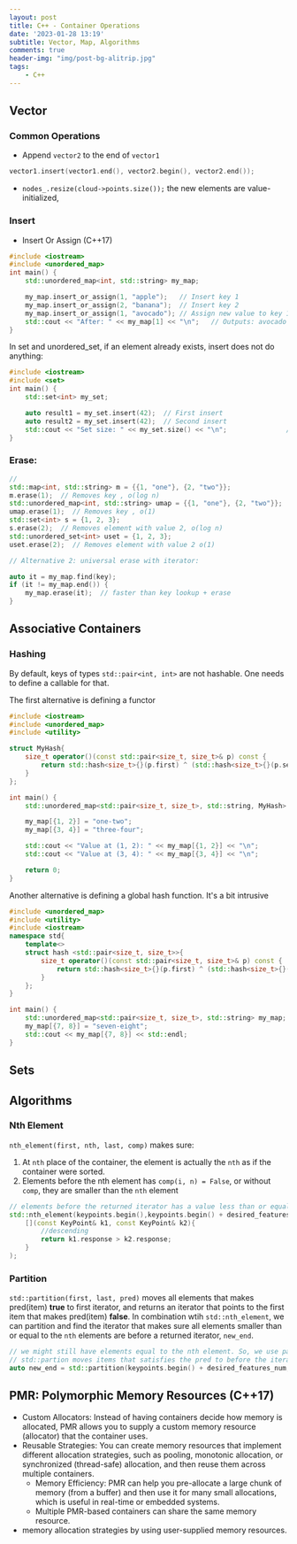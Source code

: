 ```yaml
---
layout: post
title: C++ - Container Operations
date: '2023-01-28 13:19'
subtitle: Vector, Map, Algorithms
comments: true
header-img: "img/post-bg-alitrip.jpg"
tags:
    - C++
---
```


## Vector

### Common Operations

- Append `vector2` to the end of `vector1`

```cpp
vector1.insert(vector1.end(), vector2.begin(), vector2.end());
```

- `nodes_.resize(cloud->points.size());` the new elements are value-initialized,


### Insert 

- Insert Or Assign (C++17)

```cpp
#include <iostream>
#include <unordered_map>
int main() {
    std::unordered_map<int, std::string> my_map;

    my_map.insert_or_assign(1, "apple");   // Insert key 1
    my_map.insert_or_assign(2, "banana");  // Insert key 2
    my_map.insert_or_assign(1, "avocado"); // Assign new value to key 1
    std::cout << "After: " << my_map[1] << "\n";   // Outputs: avocado
}
```

In set and unordered_set, if an element already exists, insert does not do anything:

```cpp
#include <iostream>
#include <set>
int main() {
    std::set<int> my_set;

    auto result1 = my_set.insert(42);  // First insert
    auto result2 = my_set.insert(42);  // Second insert
    std::cout << "Set size: " << my_set.size() << "\n";               // 1
}
```

### Erase:

```cpp
// 
std::map<int, std::string> m = {{1, "one"}, {2, "two"}};
m.erase(1);  // Removes key , o(log n)
std::unordered_map<int, std::string> umap = {{1, "one"}, {2, "two"}};
umap.erase(1);  // Removes key , o(1)
std::set<int> s = {1, 2, 3};
s.erase(2);  // Removes element with value 2, o(log n)
std::unordered_set<int> uset = {1, 2, 3};
uset.erase(2);  // Removes element with value 2 o(1)

// Alternative 2: universal erase with iterator:

auto it = my_map.find(key);
if (it != my_map.end()) {
    my_map.erase(it);  // faster than key lookup + erase
}
```

## Associative Containers

### Hashing

By default, keys of types `std::pair<int, int>` are not hashable. One needs to define a callable for that.

The first alternative is defining a functor

```cpp
#include <iostream>
#include <unordered_map>
#include <utility> 

struct MyHash{
    size_t operator()(const std::pair<size_t, size_t>& p) const {
        return std::hash<size_t>{}(p.first) ^ (std::hash<size_t>{}(p.second) << 1);
    }
};

int main() {
    std::unordered_map<std::pair<size_t, size_t>, std::string, MyHash> my_map;

    my_map[{1, 2}] = "one-two";
    my_map[{3, 4}] = "three-four";

    std::cout << "Value at (1, 2): " << my_map[{1, 2}] << "\n";
    std::cout << "Value at (3, 4): " << my_map[{3, 4}] << "\n";

    return 0;
}
```

Another alternative is defining a global hash function. It's a bit intrusive

```cpp
#include <unordered_map>
#include <utility>
#include <iostream>
namespace std{
    template<>
    struct hash <std::pair<size_t, size_t>>{
        size_t operator()(const std::pair<size_t, size_t>& p) const {
            return std::hash<size_t>{}(p.first) ^ (std::hash<size_t>{}(p.second) << 1);
        }
    };
}

int main() {
    std::unordered_map<std::pair<size_t, size_t>, std::string> my_map;
    my_map[{7, 8}] = "seven-eight";
    std::cout << my_map[{7, 8}] << std::endl;
}
```


## Sets

## Algorithms

### Nth Element

`nth_element(first, nth, last, comp)` makes sure:

1. At `nth` place of the container, the element is actually the `nth` as if the container were sorted.
2. Elements before the nth element has `comp(i, n) = False`, or without `comp`, they are smaller than the `nth` element

```cpp
// elements before the returned iterator has a value less than or equal to the value
std::nth_element(keypoints.begin(),keypoints.begin() + desired_features_num - 1, keypoints.end(),
    [](const KeyPoint& k1, const KeyPoint& k2){
        //descending 
        return k1.response > k2.response;
    }
);
```

### Partition

`std::partition(first, last, pred)` moves all elements that makes pred(item) **true** to  first iterator, and returns an iterator that points to the first item that makes pred(item) **false**. In combination wtih `std::nth_element`, we can partition and find the iterator that makes sure all elements smaller than or equal to the `nth` elements are before a returned iterator, `new_end`.

```cpp
// we might still have elements equal to the nth element. So, we use partition to find them
// std::partion moves items that satisfies the pred to before the iterator
auto new_end = std::partition(keypoints.begin() + desired_features_num, keypoints.end(), [&keypoints](const KeyPoint& k){k.response == (keypoints.begin() + desired_features_num - 1)->response});
```

## PMR: Polymorphic Memory Resources (C++17)

- Custom Allocators: Instead of having containers decide how memory is allocated, PMR allows you to supply a custom memory resource (allocator) that the container uses.
- Reusable Strategies: You can create memory resources that implement different allocation strategies, such as pooling, monotonic allocation, or synchronized (thread-safe) allocation, and then reuse them across multiple containers.
    - Memory Efficiency: PMR can help you pre-allocate a large chunk of memory (from a buffer) and then use it for many small allocations, which is useful in real-time or embedded systems.
    - Multiple PMR-based containers can share the same memory resource. 
- memory allocation strategies by using user-supplied memory resources.
